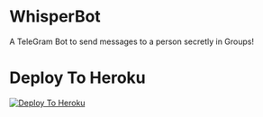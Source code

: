 # WhisperBot

A TeleGram Bot to send messages to a person secretly in Groups!

# Deploy To Heroku

[![Deploy To Heroku](https://www.herokucdn.com/deploy/button.svg)](https://heroku.com/deploy?template=https://github.com/ayusharyanisgod/WhisperBot)
